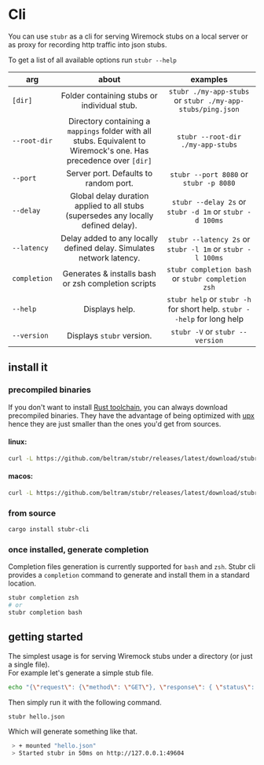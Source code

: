 # Cli

You can use `stubr` as a cli for serving Wiremock stubs on a local server or as proxy for recording http traffic into
json stubs.  

To get a list of all available options run `stubr --help`

| arg          |                                                       about                                                        |                                examples                                 |
|--------------|:------------------------------------------------------------------------------------------------------------------:|:-----------------------------------------------------------------------:|
| `[dir]`      |                                    Folder containing stubs or individual stub.                                     |       `stubr ./my-app-stubs` or `stubr ./my-app-stubs/ping.json`        |
| `--root-dir` | Directory containing a `mappings` folder with all stubs. Equivalent to Wiremock's one. Has precedence over `[dir]` |                    `stubr --root-dir ./my-app-stubs`                    |
| `--port`     |                                       Server port. Defaults to random port.                                        |                 `stubr --port 8080` or `stubr -p 8080`                  |
| `--delay`    |                 Global delay duration applied to all stubs (supersedes any locally defined delay).                 |         `stubr --delay 2s` or `stubr -d 1m` or `stubr -d 100ms`         |
| `--latency`  |                        Delay added to any locally defined delay. Simulates network latency.                        |        `stubr --latency 2s` or `stubr -l 1m` or `stubr -l 100ms`        |
| `completion` |                                Generates & installs bash or zsh completion scripts                                 |            `stubr completion bash` or `stubr completion zsh`            |
| `--help`     |                                                   Displays help.                                                   | `stubr help` or `stubr -h` for short help. `stubr --help` for long help |
| `--version`  |                                             Displays `stubr` version.                                              |                     `stubr -V` or `stubr --version`                     |

## install it
### precompiled binaries

If you don't want to install [Rust toolchain](https://rustup.rs/), you can always download precompiled binaries. They
have the advantage of being optimized with [upx](https://upx.github.io/) hence they are just smaller than the ones you'd
get from sources.

#### linux:
```bash
curl -L https://github.com/beltram/stubr/releases/latest/download/stubr-linux.tar.gz | tar xz - -C /usr/local/bin
```

#### macos:
```bash
curl -L https://github.com/beltram/stubr/releases/latest/download/stubr-macos.tar.gz | tar xz - -C /usr/local/bin
```

### from source
```bash
cargo install stubr-cli
```

### once installed, generate completion

Completion files generation is currently supported for `bash` and `zsh`. Stubr cli provides a `completion` command to
generate and install them in a standard location.

```bash
stubr completion zsh
# or
stubr completion bash
```

## getting started

The simplest usage is for serving Wiremock stubs under a directory (or just a single file).  
For example let's generate a simple stub file.

```bash
echo "{\"request\": {\"method\": \"GET\"}, \"response\": { \"status\": 200 }}" > hello.json
```

Then simply run it with the following command.

```bash
stubr hello.json
```

Which will generate something like that.

```bash
 > + mounted "hello.json"
 > Started stubr in 50ms on http://127.0.0.1:49604
```